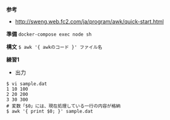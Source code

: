 **参考**
- http://sweng.web.fc2.com/ja/program/awk/quick-start.html

**準備**
`docker-compose exec node sh`

**構文**
`$ awk '{ awkのコード }' ファイル名`

**練習1**
- 出力

```sh:
$ vi sample.dat
1 10 100
2 20 200
3 30 300
# 変数「$0」には、現在処理している一行の内容が格納
$ awk '{ print $0; }' sample.dat
```